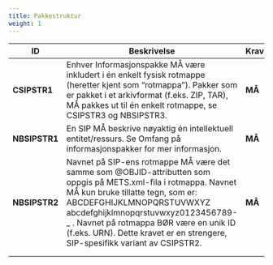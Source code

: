 ```yaml
---
title: Pakkestruktur
weight: 1
---
```



| **ID** | **Beskrivelse** | **Krav** | **Kardinalitet** |
|---|---|---|---|
| **CSIPSTR1** | Enhver Informasjonspakke MÅ være inkludert i én enkelt fysisk rotmappe (heretter kjent som “rotmappa”). Pakker som er pakket i et arkivformat (f.eks. ZIP, TAR), MÅ pakkes ut til én enkelt rotmappe, se CSIPSTR3 og NBSIPSTR3. | **MÅ** | **1..1** |
| **NBSIPSTR1** | En SIP MÅ beskrive nøyaktig én intellektuell entitet/ressurs. Se Omfang på informasjonspakker for mer informasjon. | **MÅ** |  |
| **NBSIPSTR2** | Navnet på SIP-ens rotmappe MÅ være det samme som @OBJID-attributten som oppgis på METS.xml-fila i rotmappa. Navnet MÅ kun bruke tillatte tegn, som er: ABCDEFGHIJKLMNOPQRSTUVWXYZ abcdefghijklmnopqrstuvwxyz0123456789-_ . Navnet på rotmappa BØR være en unik ID (f.eks. URN).  Dette kravet er en strengere, SIP-spesifikk variant av CSIPSTR2. | **MÅ** |  |
|  |  |  |  |
|  |  |  |  |